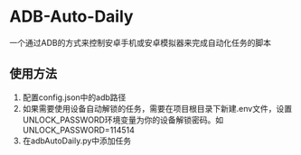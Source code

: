 # ADB-Auto-Daily

一个通过ADB的方式来控制安卓手机或安卓模拟器来完成自动化任务的脚本

## 使用方法
1. 配置config.json中的adb路径
2. 如果需要使用设备自动解锁的任务，需要在项目根目录下新建.env文件，设置UNLOCK_PASSWORD环境变量为你的设备解锁密码。如UNLOCK_PASSWORD=114514
3. 在adbAutoDaily.py中添加任务